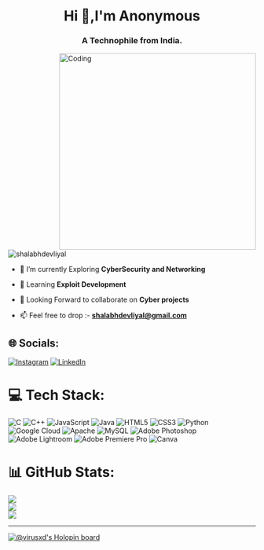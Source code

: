 <h1 align="center">Hi 👋,I'm Anonymous</h1>
<h3 align="center">A Technophile from India.</h3>
<img align="right" alt="Coding" width="400" src="https://i.pinimg.com/originals/d1/0c/3d/d10c3d213be6893235d97ae768db8c07.gif">

<p align="left"> <img src="https://komarev.com/ghpvc/?username=shalabhdevliyal&label=Profile%20views&color=0e75b6&style=flat" alt="shalabhdevliyal" /> </p>

- 🔭 I’m currently Exploring **CyberSecurity and Networking**

- 🌱 Learning **Exploit Development**

- 👯 Looking Forward to collaborate on **Cyber projects**

- 📫 Feel free to drop :- **shalabhdevliyal@gmail.com**


## 🌐 Socials:
[![Instagram](https://img.shields.io/badge/Instagram-%23E4405F.svg?logo=Instagram&logoColor=white)](https://instagram.com/@real_life_god_911) 
[![LinkedIn](https://img.shields.io/badge/LinkedIn-%230077B5.svg?logo=linkedin&logoColor=white)](https://www.linkedin.com/in/shalabh-devliyal-46bb811b9) 

# 💻 Tech Stack:
![C](https://img.shields.io/badge/c-%2300599C.svg?style=for-the-badge&logo=c&logoColor=white) ![C++](https://img.shields.io/badge/c++-%2300599C.svg?style=for-the-badge&logo=c%2B%2B&logoColor=white) ![JavaScript](https://img.shields.io/badge/javascript-%23323330.svg?style=for-the-badge&logo=javascript&logoColor=%23F7DF1E) ![Java](https://img.shields.io/badge/java-%23ED8B00.svg?style=for-the-badge&logo=java&logoColor=white) ![HTML5](https://img.shields.io/badge/html5-%23E34F26.svg?style=for-the-badge&logo=html5&logoColor=white) ![CSS3](https://img.shields.io/badge/css3-%231572B6.svg?style=for-the-badge&logo=css3&logoColor=white) ![Python](https://img.shields.io/badge/python-3670A0?style=for-the-badge&logo=python&logoColor=ffdd54) ![Google Cloud](https://img.shields.io/badge/Google%20Cloud-%234285F4.svg?style=for-the-badge&logo=google-cloud&logoColor=white) ![Apache](https://img.shields.io/badge/apache-%23D42029.svg?style=for-the-badge&logo=apache&logoColor=white) ![MySQL](https://img.shields.io/badge/mysql-%2300f.svg?style=for-the-badge&logo=mysql&logoColor=white) ![Adobe Photoshop](https://img.shields.io/badge/adobephotoshop-%2331A8FF.svg?style=for-the-badge&logo=adobephotoshop&logoColor=white) ![Adobe Lightroom](https://img.shields.io/badge/Adobe%20Lightroom-31A8FF.svg?style=for-the-badge&logo=Adobe%20Lightroom&logoColor=white) ![Adobe Premiere Pro](https://img.shields.io/badge/Adobe%20Premiere%20Pro-9999FF.svg?style=for-the-badge&logo=Adobe%20Premiere%20Pro&logoColor=white) ![Canva](https://img.shields.io/badge/Canva-%2300C4CC.svg?style=for-the-badge&logo=Canva&logoColor=white)
# 📊 GitHub Stats:
![](https://github-readme-stats.vercel.app/api?username=shalabhdevliyal&theme=light&hide_border=true&include_all_commits=true&count_private=true)<br/>
![](https://github-readme-streak-stats.herokuapp.com/?user=shalabhdevliyal&theme=light&hide_border=true)<br/>
![](https://github-readme-stats.vercel.app/api/top-langs/?username=shalabhdevliyal&theme=light&hide_border=true&include_all_commits=true&count_private=true&layout=compact)

---


[![@virusxd's Holopin board](https://holopin.me/virusxd)](https://holopin.io/@virusxd)

